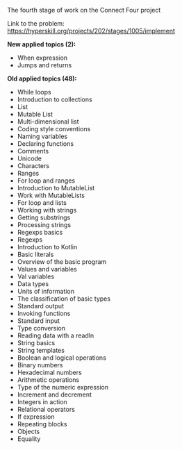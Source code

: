 The fourth stage of work on the Connect Four project

Link to the problem: https://hyperskill.org/projects/202/stages/1005/implement

**New applied topics (2):**
- When expression
- Jumps and returns

**Old applied topics (48):**
- While loops
- Introduction to collections
- List
- Mutable List
- Multi-dimensional list
- Coding style conventions
- Naming variables
- Declaring functions
- Comments
- Unicode
- Characters
- Ranges
- For loop and ranges
- Introduction to MutableList
- Work with MutableLists
- For loop and lists
- Working with strings
- Getting substrings
- Processing strings
- Regexps basics
- Regexps
- Introduction to Kotlin
- Basic literals
- Overview of the basic program
- Values and variables
- Val variables
- Data types
- Units of information
- The classification of basic types
- Standard output
- Invoking functions
- Standard input
- Type conversion
- Reading data with a readln
- String basics
- String templates
- Boolean and logical operations
- Binary numbers
- Hexadecimal numbers
- Arithmetic operations
- Type of the numeric expression
- Increment and decrement
- Integers in action
- Relational operators
- If expression
- Repeating blocks
- Objects
- Equality
